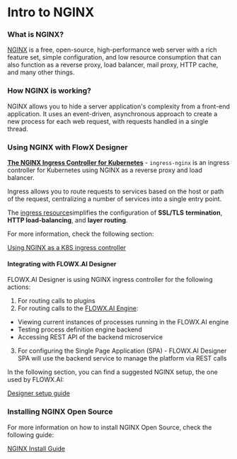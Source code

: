 # Intro to NGINX

### What is NGINX?

[NGINX](https://www.nginx.com/) is a free, open-source, high-performance web server with a rich feature set, simple configuration, and low resource consumption that can also function as a reverse proxy, load balancer, mail proxy, HTTP cache, and many other things.

### How NGINX is working?

NGINX allows you to hide a server application's complexity from a front-end application. It uses an event-driven, asynchronous approach to create a new process for each web request, with requests handled in a single thread.

### Using NGINX with FlowX Designer

**[The NGINX Ingress Controller for Kubernetes](https://kubernetes.github.io/ingress-nginx/)** - `ingress-nginx` is an ingress controller for Kubernetes using NGINX as a reverse proxy and load balancer.

Ingress allows you to route requests to services based on the host or path of the request, centralizing a number of services into a single entry point.

The [ingress resource](https://www.nginx.com/products/nginx-ingress-controller/nginx-ingress-resources/)simplifies the configuration of **SSL/TLS** **termination**, **HTTP load-balancing**, and **layer routing**.

For more information, check the following section:

[Using NGINX as a K8S ingress controller](https://www.nginx.com/resources/videos/using-nginx-as-a-kubernetes-ingress-controller)

#### Integrating with FLOWX.AI Designer

FLOWX.AI Designer is using NGINX ingress controller for the following actions:

1. For routing calls to plugins
2. For routing calls to the [FLOWX.AI Engine](../../../platform-deep-dive/core-components//flowx-engine/flowx-engine.md):

* Viewing current instances of processes running in the FLOWX.AI engine
* Testing process definition engine backend
* Accessing REST API of the backend microservice

3. For configuring the Single Page Application (SPA) - FLOWX.AI Designer SPA will use the backend service to manage the platform via REST calls

In the following section, you can find a suggested NGINX setup, the one used by FLOWX.AI:


[Designer setup guide](../../../flowx-designer/designer-setup-guide/designer-setup-guide.md)


### Installing NGINX Open Source

For more information on how to install NGINX Open Source, check the following guide:

[NGINX Install Guide](https://docs.nginx.com/nginx/admin-guide/installing-nginx/installing-nginx-open-source?_ga=2.31029759.1179818521.1651763502-1509066026.1651763502)
